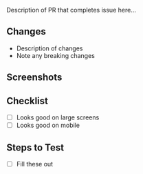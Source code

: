 Description of PR that completes issue here...

## Changes

- Description of changes
- Note any breaking changes

## Screenshots

## Checklist

- [ ] Looks good on large screens
- [ ] Looks good on mobile

## Steps to Test

- [ ] Fill these out
